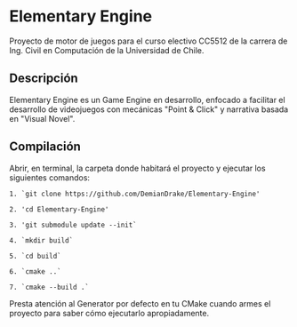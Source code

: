 # Elementary Engine
 Proyecto de motor de juegos para el curso electivo CC5512 de la carrera de Ing. Civil en Computación de la Universidad de Chile.

## Descripción
  Elementary Engine es un Game Engine en desarrollo, enfocado a facilitar el desarrollo de videojuegos con mecánicas "Point & Click" y narrativa basada en "Visual Novel".

## Compilación
  Abrir, en terminal, la carpeta donde habitará el proyecto y ejecutar los siguientes comandos:
  
    1. `git clone https://github.com/DemianDrake/Elementary-Engine'
    
    2. 'cd Elementary-Engine'
    
    3. 'git submodule update --init`
  
    4. `mkdir build`
    
    5. `cd build`
    
    6. `cmake ..`
    
    7. `cmake --build .`
    

  Presta atención al Generator por defecto en tu CMake cuando armes el proyecto para saber cómo ejecutarlo apropiadamente.
